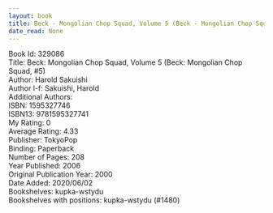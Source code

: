 ```yaml
---
layout: book
title: Beck - Mongolian Chop Squad, Volume 5 (Beck - Mongolian Chop Squad,  no. 5)
date_read: None
---
```


Book Id: 329086<br />
Title: Beck: Mongolian Chop Squad, Volume 5 (Beck: Mongolian Chop Squad, #5)<br />
Author: Harold Sakuishi<br />
Author l-f: Sakuishi, Harold<br />
Additional Authors: <br />
ISBN: 1595327746<br />
ISBN13: 9781595327741<br />
My Rating: 0<br />
Average Rating: 4.33<br />
Publisher: TokyoPop<br />
Binding: Paperback<br />
Number of Pages: 208<br />
Year Published: 2006<br />
Original Publication Year: 2000<br />
Date Added: 2020/06/02<br />
Bookshelves: kupka-wstydu<br />
Bookshelves with positions: kupka-wstydu (#1480)<br />

